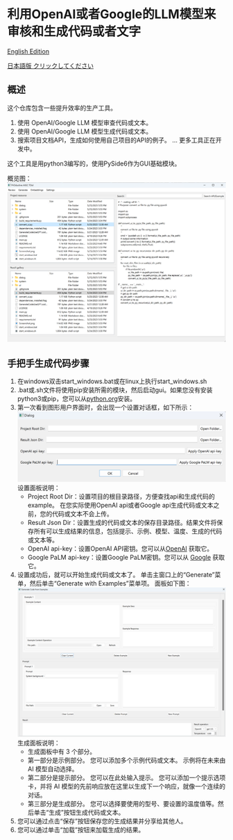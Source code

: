 # 利用OpenAI或者Google的LLM模型来审核和生成代码或者文字

[English Edition](README.md)

[日本語版 クリックしてください](README.jp.md)

## 概述

这个仓库包含一些提升效率的生产工具。

1. 使用 OpenAI/Google LLM 模型审查代码或文本。
2. 使用 OpenAI/Google LLM 模型生成代码或文本。
3. 搜索项目文档API，生成如何使用自己项目的API的例子。
...
更多工具正在开发中。

这个工具是用python3编写的，使用PySide6作为GUI基础模块。

概览图：
![第一视图](instructions/Screenshot.png)

## 手把手生成代码步骤

1. 在windows双击start_windows.bat或在linux上执行start_windows.sh
2. .bat或.sh文件将使用pip安装所需的模块，然后启动gui。如果您没有安装python3或pip，您可以从[python.org](https://www.python.org/downloads/)安装。
3. 第一次看到图形用户界面时，会出现一个设置对话框，如下所示：![settings](instructions/Settings.png)
   设置面板说明：
     - Project Root Dir：设置项目的根目录路径，方便查找api和生成代码的example。 在您实际使用OpenAI api或者Google api生成代码或文本之前，您的代码或文本不会上传。
     - Result Json Dir：设置生成的代码或文本的保存目录路径。结果文件将保存所有可以生成结果的信息，包括提示、示例、模型、温度、生成的代码或文本等。
     - OpenAI api-key：设置OpenAI API密钥。您可以从[OpenAI](https://platform.openai.com/account/api-keys) 获取它。
     - Google PaLM api-key：设置Google PaLM密钥。您可以从 [Google](https://makersuite.google.com/app/apikey) 获取它。
4. 设置成功后，就可以开始生成代码或文本了。 单击主窗口上的“Generate”菜单，然后单击“Generate with Examples”菜单项。 面板如下图： ![generate](instructions/Generate.png)
   生成面板说明：
     - 生成面板中有 3 个部分。
     - 第一部分是示例部分。 您可以添加多个示例代码或文本。 示例将在未来由 AI 模型自动选择。
     - 第二部分是提示部分。 您可以在此处输入提示。 您可以添加一个提示选项卡，并将 AI 模型的先前响应放在这里以生成下一个响应，就像一个连续的对话。
     - 第三部分是生成部分。 您可以选择要使用的型号、要设置的温度值等。然后单击“生成”按钮生成代码或文本。
5. 您可以通过点击“保存”按钮保存您的生成结果并分享给其他人。
6. 您可以通过单击“加载”按钮来加载生成的结果。
